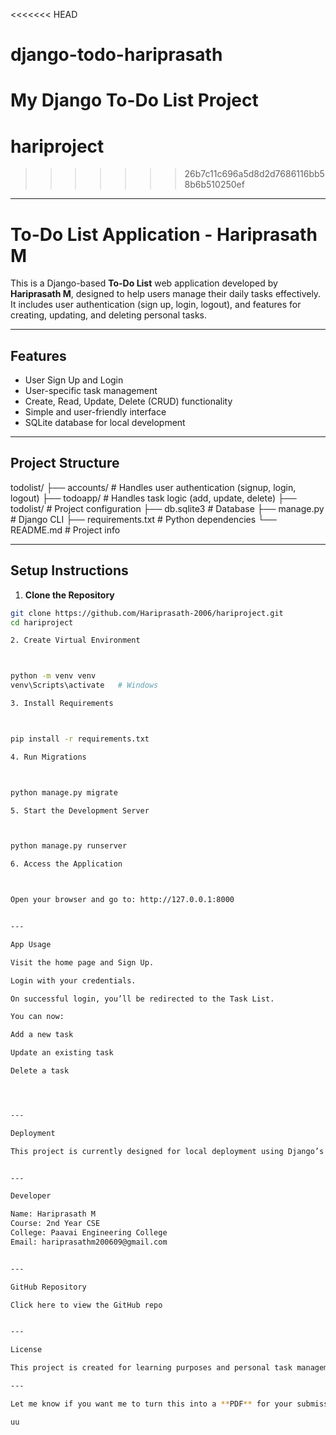 <<<<<<< HEAD
# django-todo-hariprasath
My Django To-Do List Project
=======
# hariproject
>>>>>>> 26b7c11c696a5d8d2d7686116bb58b6b510250ef
>>>>>>> 

---

# To-Do List Application - Hariprasath M

This is a Django-based **To-Do List** web application developed by **Hariprasath M**, designed to help users manage their daily tasks effectively. It includes user authentication (sign up, login, logout), and features for creating, updating, and deleting personal tasks.

---

## Features

- User Sign Up and Login
- User-specific task management
- Create, Read, Update, Delete (CRUD) functionality
- Simple and user-friendly interface
- SQLite database for local development

---

## Project Structure

todolist/ ├── accounts/          # Handles user authentication (signup, login, logout) ├── todoapp/           # Handles task logic (add, update, delete) ├── todolist/          # Project configuration ├── db.sqlite3         # Database ├── manage.py          # Django CLI ├── requirements.txt   # Python dependencies └── README.md          # Project info

---

## Setup Instructions

1. **Clone the Repository**

```bash
git clone https://github.com/Hariprasath-2006/hariproject.git
cd hariproject

2. Create Virtual Environment



python -m venv venv
venv\Scripts\activate   # Windows

3. Install Requirements



pip install -r requirements.txt

4. Run Migrations



python manage.py migrate

5. Start the Development Server



python manage.py runserver

6. Access the Application



Open your browser and go to: http://127.0.0.1:8000


---

App Usage

Visit the home page and Sign Up.

Login with your credentials.

On successful login, you’ll be redirected to the Task List.

You can now:

Add a new task

Update an existing task

Delete a task




---

Deployment

This project is currently designed for local deployment using Django’s development server. For production deployment, services like Render, Railway, or PythonAnywhere can be used.


---

Developer

Name: Hariprasath M
Course: 2nd Year CSE
College: Paavai Engineering College
Email: hariprasathm200609@gmail.com


---

GitHub Repository

Click here to view the GitHub repo


---

License

This project is created for learning purposes and personal task management.

---

Let me know if you want me to turn this into a **PDF** for your submission.

uu
